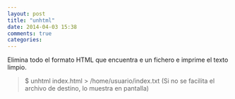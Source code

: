 ```yaml
---
layout: post
title: "unhtml"
date: 2014-04-03 15:38
comments: true
categories: 
---
```

Elimina todo el formato HTML que encuentra e un fichero e imprime el texto limpio.

>$ unhtml index.html > /home/usuario/index.txt (Si no se facilita el archivo de destino, lo muestra en pantalla)


